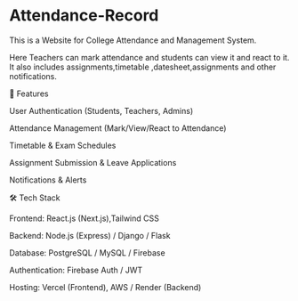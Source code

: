 # Attendance-Record
This is a Website for College Attendance and Management System.


Here Teachers can mark attendance and students can view it and react to it.
It also includes assignments,timetable ,datesheet,assignments and other notifications.


📌 Features

User Authentication (Students, Teachers, Admins)

Attendance Management (Mark/View/React to Attendance)

Timetable & Exam Schedules

Assignment Submission & Leave Applications

Notifications & Alerts


🛠 Tech Stack

Frontend: React.js (Next.js),Tailwind CSS

Backend: Node.js (Express) / Django / Flask

Database: PostgreSQL / MySQL / Firebase

Authentication: Firebase Auth / JWT

Hosting: Vercel (Frontend), AWS / Render (Backend)
